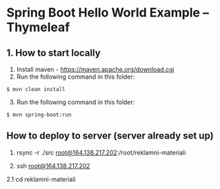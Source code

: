 # Spring Boot Hello World Example – Thymeleaf



## 1. How to start locally
1. Install maven - https://maven.apache.org/download.cgi
2. Run the following command in this folder:
```
$ mvn clean install
```
3. Run the following command in this folder:
```
$ mvn spring-boot:run
```

## How to deploy to server (server already set up)

1. rsync -r ./src root@164.138.217.202:/root/reklamni-materiali

2. ssh root@164.138.217.202

2.1 cd reklamni-materiali